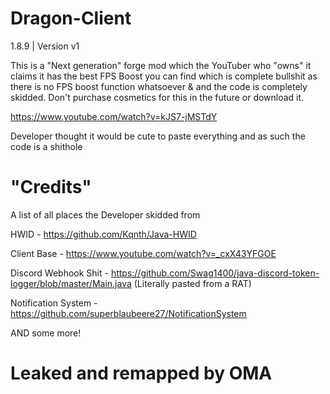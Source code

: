 # Dragon-Client 

1.8.9 | Version v1

This is a "Next generation" forge mod which the YouTuber who "owns" it claims it has the best FPS Boost you can find which is complete bullshit as there is no FPS boost function whatsoever & and the code is completely skidded. Don't purchase cosmetics for this in the future or download it. 

https://www.youtube.com/watch?v=kJS7-jMSTdY

Developer thought it would be cute to paste everything and as such the code is a shithole

# "Credits"

A list of all places the Developer skidded from 

HWID - https://github.com/Kqnth/Java-HWID

Client Base - https://www.youtube.com/watch?v=_cxX43YFGOE

Discord Webhook Shit - https://github.com/Swag1400/java-discord-token-logger/blob/master/Main.java (Literally pasted from a RAT)

Notification System - https://github.com/superblaubeere27/NotificationSystem

AND some more!

# Leaked and remapped by OMA



